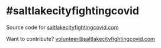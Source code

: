 # #saltlakecityfightingcovid
Source code for [saltlakecityfightingcovid.com](https://saltlakecityfightingcovid.com)

Want to contribute? volunteer@saltlakecityfightingcovid.com
